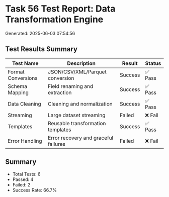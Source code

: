 # Task 56 Test Report: Data Transformation Engine
Generated: 2025-06-03 07:54:56

## Test Results Summary

| Test Name | Description | Result | Status |
|-----------|-------------|--------|--------|
| Format Conversions | JSON/CSV/XML/Parquet conversion | Success | ✅ Pass |
| Schema Mapping | Field renaming and extraction | Success | ✅ Pass |
| Data Cleaning | Cleaning and normalization | Success | ✅ Pass |
| Streaming | Large dataset streaming | Failed | ❌ Fail |
| Templates | Reusable transformation templates | Success | ✅ Pass |
| Error Handling | Error recovery and graceful failures | Failed | ❌ Fail |

## Summary
- Total Tests: 6
- Passed: 4
- Failed: 2
- Success Rate: 66.7%
